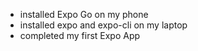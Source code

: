 - installed Expo Go on my phone
- installed expo and expo-cli on my laptop
- completed my first Expo App